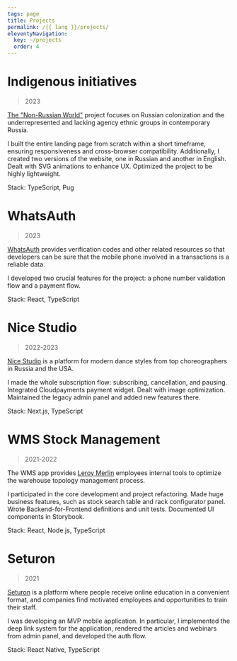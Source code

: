```yaml
---
tags: page
title: Projects
permalink: /{{ lang }}/projects/
eleventyNavigation:
  key: ~/projects
  order: 4
---
```


# Indigenous initiatives

> 2023

[The "Non-Russian World"](https://pluralisticworld.com/) project focuses on Russian colonization and the underrepresented and lacking agency ethnic groups in contemporary Russia.

I built the entire landing page from scratch within a short timeframe, ensuring responsiveness and cross-browser compatibility. Additionally, I created two versions of the website, one in Russian and another in English. Dealt with SVG animations to enhance UX. Optimized the project to be highly lightweight.

Stack: TypeScript, Pug

# WhatsAuth

> 2023

[WhatsAuth](https://www.whatsauth.com/) provides verification codes and other related resources so that developers can be sure that the mobile phone involved in a transactions is a reliable data.

I developed two crucial features for the project: a phone number validation flow and a payment flow.

Stack: React, TypeScript

# Nice Studio

> 2022-2023

[Nice Studio](https://nicestudio.pro/) is a platform for modern dance styles from top choreographers in Russia and the USA.

I made the whole subscription flow: subscribing, cancellation, and pausing. Integrated Cloudpayments payment widget. Dealt with image optimization. Maintained the legacy admin panel and added new features there.

Stack: Next.js, TypeScript

# WMS Stock Management

> 2021-2022

The WMS app provides [Leroy Merlin](https://www.leroymerlin.fr/) employees internal tools to optimize the warehouse topology management process.

I participated in the core development and project refactoring. Made huge business features, such as stock search table and rack configurator panel. Wrote Backend-for-Frontend definitions and unit tests. Documented UI components in Storybook.

Stack: React, Node.js, TypeScript

# Seturon

> 2021

[Seturon](https://seturon.io/) is a platform where people receive online education in a convenient format, and companies find motivated employees and opportunities to train their staff.

I was developing an MVP mobile application. In particular, I implemented the deep link system for the application, rendered the articles and webinars from admin panel, and developed the auth flow.

Stack: React Native, TypeScript
